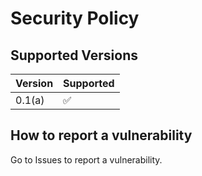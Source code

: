 # Security Policy

## Supported Versions

| Version | Supported          |
| ------- | ------------------ |
| 0.1(a)  | :white_check_mark: |


## How to report a vulnerability

Go to Issues to report a vulnerability.
